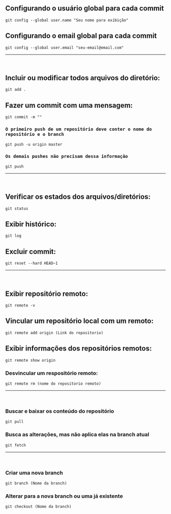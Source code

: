 ## Configurando o usuário global para cada commit
```
git config --global user.name "Seu nome para exibição"
```
## Configurando o email global para cada commit
```
git config --global user.email "seu-email@email.com"
```
<hr />
<br />

## Incluir ou modificar todos arquivos do diretório:
```
git add .
```

## Fazer um commit com uma mensagem: 
```
git commit -m ""
```
### `O primeiro push de um repositório deve conter o nome do repositório e o branch`
```
git push -u origin master
```
### `Os demais pushes não precisam dessa informação`
```
git push
```

<hr/>
<br/>

## Verificar os estados dos arquivos/diretórios:
```
git status
```
## Exibir histórico:
```
git log
```
## Excluir commit: 
```
git reset --hard HEAD~1
```

<hr/>
<br/>

## Exibir repositório remoto:
```
git remote -v
```
## Vincular um repositório local com um remoto:
```
git remote add origin (Link do repositorio)
```
## Exibir informações dos repositórios remotos:
```
git remote show origin
```
### Desvincular um respositório remoto:
```
git remote rm (nome do repositorio remoto)
```

<hr/>
<br/>

### Buscar e baixar os conteúdo do repositório
```
git pull
```

### Busca as alterações, mas não aplica elas na branch atual
```
git fetch
```
<hr/>
<br/>

### Criar uma nova branch
```
git branch (Nome da branch)
```

### Alterar para a nova branch ou uma já existente
```
git checkout (Nome da branch)
```
